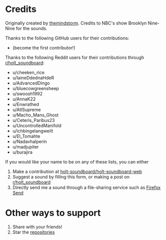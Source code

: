 # Credits
Originally created by [themindstorm](https://github.com/themindstorm/). Credits to NBC's show Brooklyn Nine-Nine for the sounds.

Thanks to the following GitHub users for their contributions:
- (become the first contributor!)

Thanks to the following Reddit users for their contributions through [r/holt_soundboard](http://reddit.com/r/holt_soundboard):
- u/cheeken_rice
- u/laineDdednaHdeR
- u/AdvancedDingo
- u/bluecowgreensheep
- u/swoosh1992
- u/AnnaK22
- u/Enwrathed
- u/AtlSupreme
- u/Macho_Mans_Ghost
- u/Ceteris_Paribus23
- u/UncontrolledManifold
- u/ichbingelangweilt
- u/El_Tomahte
- u/Nadavhalperin
- u/madjupiter
- u/burajira

If you would like your name to be on any of these lists, you can either
1. Make a contribution at [holt-soundboard/holt-soundboard-web](https://github.com/holt-soundboard)
2. Suggest a sound by filling this form, or making a post on [r/holt_soundboard](http://reddit.com/r/holt_soundboard)
3. Directly send me a sound through a file-sharing service such as [Firefox Send](https://send.firefox.com/)

# Other ways to support

1. Share with your friends!
2. Star the [repositories](https://github.com/holt-soundboard)